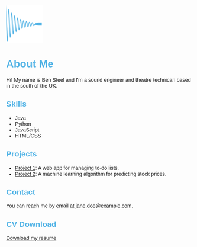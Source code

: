 <head>
  <meta charset="UTF-8">
  <title>My Portfolio</title>
  <style>
    body {
      font-family: Helvetica, Arial, sans-serif;
    }
    h1, h2, h3, h4, h5, h6 {
      color: #54b4e6;
    }
  </style>
</head>


<img src="logo.png" alt="Logo" style="width:100px;height:100px;">

# About Me

Hi! My name is Ben Steel and I'm a sound engineer and theatre technican based in the south of the UK. 

## Skills

- Java
- Python
- JavaScript
- HTML/CSS

## Projects

- [Project 1](https://github.com/yourusername/project1): A web app for managing to-do lists.
- [Project 2](https://github.com/yourusername/project2): A machine learning algorithm for predicting stock prices.

## Contact

You can reach me by email at jane.doe@example.com.

## CV Download

<a href="myfile.pdf" download>Download my resume</a>
